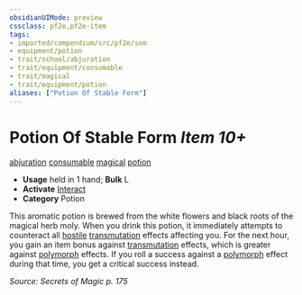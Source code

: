 ```yaml
---
obsidianUIMode: preview
cssclass: pf2e,pf2e-item
tags:
- imported/compendium/src/pf2e/som
- equipment/potion
- trait/school/abjuration
- trait/equipment/consumable
- trait/magical
- trait/equipment/potion
aliases: ["Potion Of Stable Form"]
---
```

# Potion Of Stable Form *Item 10+*  
[abjuration](abjuration.md)  [consumable](consumable.md)  [magical](magical.md)  [potion](potion.md)  

- **Usage** held in 1 hand; **Bulk** L
- **Activate** [Interact](interact.md)
- **Category** Potion

This aromatic potion is brewed from the white flowers and black roots of the magical herb moly. When you drink this potion, it immediately attempts to counteract all [hostile](conditions.md#Hostile) [transmutation](transmutation.md) effects affecting you. For the next hour, you gain an item bonus against [transmutation](transmutation.md) effects, which is greater against [polymorph](polymorph.md) effects. If you roll a success against a [polymorph](polymorph.md) effect during that time, you get a critical success instead.

*Source: Secrets of Magic p. 175*